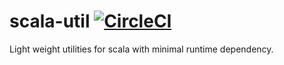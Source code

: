 # scala-util [![CircleCI](https://circleci.com/gh/shuji-koike/scala-util.svg?style=svg)](https://circleci.com/gh/shuji-koike/scala-util)
Light weight utilities for scala with minimal runtime dependency.
